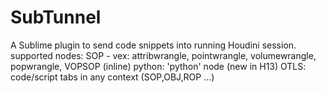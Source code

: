 SubTunnel
=========

A Sublime plugin to send code snippets into running Houdini session.
supported nodes:
    SOP - vex: attribwrangle, pointwrangle, volumewrangle, popwrangle, VOPSOP (inline)
          python: 'python' node (new in H13)
    OTLS: code/script tabs in any context (SOP,OBJ,ROP ...) 
